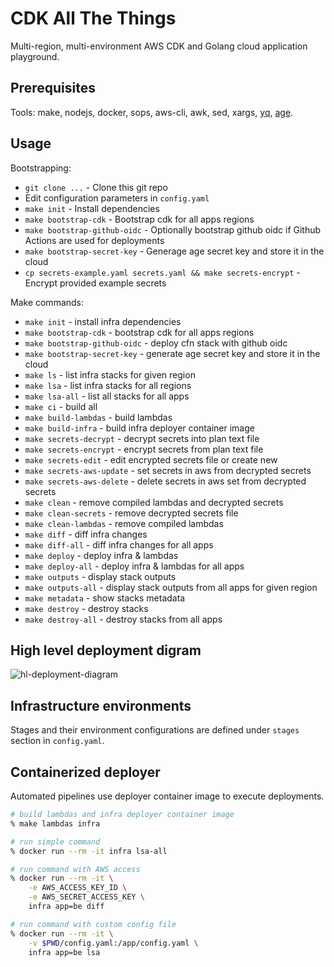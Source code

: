 # CDK All The Things

Multi-region, multi-environment AWS CDK and Golang cloud application playground.

## Prerequisites

Tools: make, nodejs, docker, sops, aws-cli, awk, sed, xargs, [yq](https://github.com/mikefarah/yq), [age](https://github.com/FiloSottile/age).

## Usage

Bootstrapping:

- `git clone ...` - Clone this git repo
- Edit configuration parameters in `config.yaml`
- `make init` - Install dependencies
- `make bootstrap-cdk` - Bootstrap cdk for all apps regions
- `make bootstrap-github-oidc` - Optionally bootstrap github oidc if Github Actions are used for deployments
- `make bootstrap-secret-key` - Generage age secret key and store it in the cloud
- `cp secrets-example.yaml secrets.yaml && make secrets-encrypt` - Encrypt provided example secrets

Make commands:

- `make init` - install infra dependencies
- `make bootstrap-cdk` - bootstrap cdk for all apps regions
- `make bootstrap-github-oidc` - deploy cfn stack with github oidc
- `make bootstrap-secret-key` - generate age secret key and store it in the cloud
- `make ls` - list infra stacks for given region
- `make lsa` - list infra stacks for all regions
- `make lsa-all` - list all stacks for all apps
- `make ci` - build all
- `make build-lambdas` - build lambdas
- `make build-infra` - build infra deployer container image
- `make secrets-decrypt` - decrypt secrets into plan text file
- `make secrets-encrypt` - encrypt secrets from plan text file
- `make secrets-edit` - edit encrypted secrets file or create new
- `make secrets-aws-update` - set secrets in aws from decrypted secrets
- `make secrets-aws-delete` - delete secrets in aws set from decrypted secrets
- `make clean` - remove compiled lambdas and decrypted secrets
- `make clean-secrets` - remove decrypted secrets file
- `make clean-lambdas` - remove compiled lambdas
- `make diff` - diff infra changes
- `make diff-all` - diff infra changes for all apps
- `make deploy` - deploy infra & lambdas
- `make deploy-all` - deploy infra & lambdas for all apps
- `make outputs` - display stack outputs
- `make outputs-all` - display stack outputs from all apps for given region
- `make metadata` - show stacks metadata
- `make destroy` - destroy stacks
- `make destroy-all` - destroy stacks from all apps

## High level deployment digram

![hl-deployment-diagram](https://user-images.githubusercontent.com/5339042/194919832-e85ef35f-11ec-4da0-8b58-3869531f7faa.svg)

## Infrastructure environments

Stages and their environment configurations are defined under `stages` section in `config.yaml`.

## Containerized deployer

Automated pipelines use deployer container image to execute deployments.

```bash
# build lambdas and infra deployer container image
% make lambdas infra

# run simple command
% docker run --rm -it infra lsa-all

# run command with AWS access
% docker run --rm -it \
    -e AWS_ACCESS_KEY_ID \
    -e AWS_SECRET_ACCESS_KEY \
    infra app=be diff

# run command with custom config file
% docker run --rm -it \
    -v $PWD/config.yaml:/app/config.yaml \
    infra app=be lsa
```
